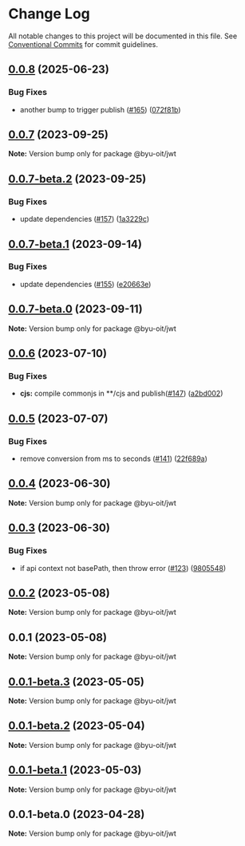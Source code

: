 # Change Log

All notable changes to this project will be documented in this file.
See [Conventional Commits](https://conventionalcommits.org) for commit guidelines.

## [0.0.8](https://github.com/byu-oit/byu-jwt-nodejs/compare/@byu-oit/jwt@0.0.7...@byu-oit/jwt@0.0.8) (2025-06-23)


### Bug Fixes

* another bump to trigger publish ([#165](https://github.com/byu-oit/byu-jwt-nodejs/issues/165)) ([072f81b](https://github.com/byu-oit/byu-jwt-nodejs/commit/072f81b02d3ad2185184de0c6a4bf70126d27b4b))





## [0.0.7](https://github.com/byu-oit/byu-jwt-nodejs/compare/@byu-oit/jwt@0.0.6...@byu-oit/jwt@0.0.7) (2023-09-25)

**Note:** Version bump only for package @byu-oit/jwt





## [0.0.7-beta.2](https://github.com/byu-oit/byu-jwt-nodejs/compare/@byu-oit/jwt@0.0.7-beta.1...@byu-oit/jwt@0.0.7-beta.2) (2023-09-25)


### Bug Fixes

* update dependencies ([#157](https://github.com/byu-oit/byu-jwt-nodejs/issues/157)) ([1a3229c](https://github.com/byu-oit/byu-jwt-nodejs/commit/1a3229c1e8e6baaee03ee29946a7a1d29f5009c6))





## [0.0.7-beta.1](https://github.com/byu-oit/byu-jwt-nodejs/compare/@byu-oit/jwt@0.0.7-beta.0...@byu-oit/jwt@0.0.7-beta.1) (2023-09-14)


### Bug Fixes

* update dependencies ([#155](https://github.com/byu-oit/byu-jwt-nodejs/issues/155)) ([e20663e](https://github.com/byu-oit/byu-jwt-nodejs/commit/e20663ecfd7c6c42a09ee48fa272fee85e694cfb))





## [0.0.7-beta.0](https://github.com/byu-oit/byu-jwt-nodejs/compare/@byu-oit/jwt@0.0.6...@byu-oit/jwt@0.0.7-beta.0) (2023-09-11)

**Note:** Version bump only for package @byu-oit/jwt





## [0.0.6](https://github.com/byu-oit/byu-jwt-nodejs/compare/@byu-oit/jwt@0.0.5...@byu-oit/jwt@0.0.6) (2023-07-10)


### Bug Fixes

* **cjs:** compile commonjs in **/cjs and publish([#147](https://github.com/byu-oit/byu-jwt-nodejs/issues/147)) ([a2bd002](https://github.com/byu-oit/byu-jwt-nodejs/commit/a2bd002782b42a1ac7aac7e65b5457dad2c61775))





## [0.0.5](https://github.com/byu-oit/byu-jwt-nodejs/compare/@byu-oit/jwt@0.0.4...@byu-oit/jwt@0.0.5) (2023-07-07)


### Bug Fixes

* remove conversion from ms to seconds ([#141](https://github.com/byu-oit/byu-jwt-nodejs/issues/141)) ([22f689a](https://github.com/byu-oit/byu-jwt-nodejs/commit/22f689a0f0d72509a2299020b381c9660addd0d7))





## [0.0.4](https://github.com/byu-oit/byu-jwt-nodejs/compare/@byu-oit/jwt@0.0.3...@byu-oit/jwt@0.0.4) (2023-06-30)

**Note:** Version bump only for package @byu-oit/jwt





## [0.0.3](https://github.com/byu-oit/byu-jwt-nodejs/compare/@byu-oit/jwt@0.0.2...@byu-oit/jwt@0.0.3) (2023-06-30)


### Bug Fixes

* if api context not basePath, then throw error ([#123](https://github.com/byu-oit/byu-jwt-nodejs/issues/123)) ([9805548](https://github.com/byu-oit/byu-jwt-nodejs/commit/98055480611f005d17c11dfb28b0c7268eab5a4b))





## [0.0.2](https://github.com/byu-oit/byu-jwt-nodejs/compare/@byu-oit/jwt@0.0.1...@byu-oit/jwt@0.0.2) (2023-05-08)

**Note:** Version bump only for package @byu-oit/jwt





## 0.0.1 (2023-05-08)

**Note:** Version bump only for package @byu-oit/jwt





## [0.0.1-beta.3](https://github.com/byu-oit/byu-jwt-nodejs/compare/@byu-oit/jwt@0.0.1-beta.2...@byu-oit/jwt@0.0.1-beta.3) (2023-05-05)

**Note:** Version bump only for package @byu-oit/jwt





## [0.0.1-beta.2](https://github.com/byu-oit/byu-jwt-nodejs/compare/@byu-oit/jwt@0.0.1-beta.1...@byu-oit/jwt@0.0.1-beta.2) (2023-05-04)

**Note:** Version bump only for package @byu-oit/jwt





## [0.0.1-beta.1](https://github.com/byu-oit/byu-jwt-nodejs/compare/@byu-oit/jwt@0.0.1-beta.0...@byu-oit/jwt@0.0.1-beta.1) (2023-05-03)

**Note:** Version bump only for package @byu-oit/jwt





## 0.0.1-beta.0 (2023-04-28)

**Note:** Version bump only for package @byu-oit/jwt

